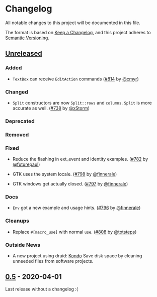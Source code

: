# Changelog

All notable changes to this project will be documented in this file.

The format is based on [Keep a Changelog](https://keepachangelog.com/en/1.0.0/),
and this project adheres to [Semantic Versioning](https://semver.org/spec/v2.0.0.html).

## [Unreleased]

### Added

- `TextBox` can receive `EditAction` commands
  ([#814](https://github.com/xi-editor/druid/pull/814) by [@cmyr])

### Changed

- `Split` constructors are now `Split::rows` and `columns`.
  `Split` is more accurate as well.
  ([#738](https://github.com/xi-editor/druid/pull/738) by [@xStorm])

### Deprecated

### Removed

### Fixed

- Reduce the flashing in ext_event and identity examples.
  ([#782](https://github.com/xi-editor/druid/pull/782) by [@futurepaul])

- GTK uses the system locale.
  ([#798](https://github.com/xi-editor/druid/pull/798) by [@finnerale])

- GTK windows get actually closed.
  ([#797](https://github.com/xi-editor/druid/pull/797) by [@finnerale])

### Docs

- `Env` got a new example and usage hints.
  ([#796](https://github.com/xi-editor/druid/pull/796) by [@finnerale])

### Cleanups

- Replace `#[macro_use]` with normal `use`.
  ([#808](https://github.com/xi-editor/druid/pull/808) by [@totsteps])

### Outside News

- A new project using druid: [Kondo](https://github.com/tbillington/kondo) Save disk space by cleaning unneeded files from software projects.

## [0.5] - 2020-04-01

Last release without a changelog :(


[@xStorm]: https://github.com/xStorm

[@cmyr]: https://github.com/cmyr

[@totsteps]: https://github.com/totsteps

[@finnerale]: https://github.com/finnerale

[@futurepaul]: https://github.com/futurepaul



[Unreleased]: https://github.com/xi-editor/druid/compare/v0.5.0...master

[0.5]: https://github.com/xi-editor/druid/compare/v0.4.0...v0.5.0


